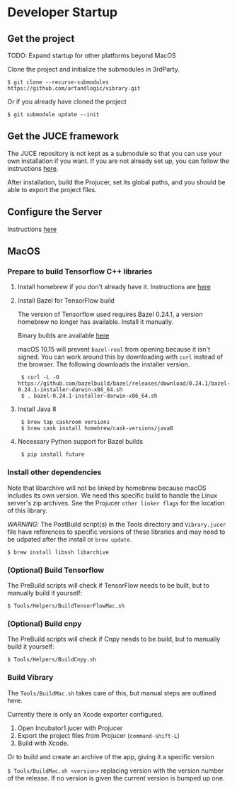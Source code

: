 # Developer Startup

## Get the project

TODO: Expand startup for other platforms beyond MacOS

Clone the project and initialize the submodules in 3rdParty.

    $ git clone --recurse-submodules https://github.com/artandlogic/vibrary.git
        
Or if you already have cloned the project
        
    $ git submodule update --init


## Get the JUCE framework

The JUCE repository is not kept as a submodule so that you can use your own installation if you want. If you are not already set up, you can follow the instructions [here](https://github.com/WeAreROLI/JUCE).

After installation, build the Projucer, set its global paths, and you should be able to export the project files.

## Configure the Server

Instructions [here](./README-Server.md)

## MacOS

### Prepare to build Tensorflow C++ libraries

1. Install homebrew if you don't already have it. Instructions are [here](https://brew.sh)

1. Install Bazel for TensorFlow build

    The version of Tensorflow used requires Bazel 0.24.1, a version homebrew no longer has available. Install it manually.

    Binary builds are available [here](https://github.com/bazelbuild/bazel/releases/tag/0.24.1)
    
    macOS 10.15 will prevent `bazel-real` from opening because it isn't signed. You can work around this by downloading with `curl` instead of the browser. The following downloads the installer version. 
    
        $ curl -L -O https://github.com/bazelbuild/bazel/releases/download/0.24.1/bazel-0.24.1-installer-darwin-x86_64.sh
        $ . bazel-0.24.1-installer-darwin-x86_64.sh
       

1. Install Java 8

        $ brew tap caskroom versions
        $ brew cask install homebrew/cask-versions/java8
       
1. Necessary Python support for Bazel builds
    
        $ pip install future
    
### Install other dependencies

Note that libarchive will not be linked by homebrew because macOS includes its own version. We need this specific build to handle the Linux server's zip archives. See the Projucer `other linker flags` for the location of this library.

*WARNING*: The PostBuild script(s) in the Tools directory and `Vibrary.jucer` file have references to specific versions of these libraries and may need to be udpated after the install or `brew update`.

    $ brew install libssh libarchive
    
### (Optional) Build Tensorflow

The PreBuild scripts will check if TensorFlow needs to be built, but to manually build it yourself:

    $ Tools/Helpers/BuildTensorFlowMac.sh


### (Optional) Build cnpy

The PreBuild scripts will check if Cnpy needs to be build, but to manually build it yourself:

    $ Tools/Helpers/BuildCnpy.sh

### Build Vibrary

The `Tools/BuildMac.sh` takes care of this, but manual steps are outlined here.

Currently there is only an Xcode exporter configured.

1. Open Incubator1.jucer with Projucer
1. Export the project files from Projucer (`command-shift-L`)
1. Build with Xcode.

Or to build and create an archive of the app, giving it a specific version

 `$ Tools/BuildMac.sh <version>` replacing version with the version number of the release. If no version is given the current version is bumped up one.
